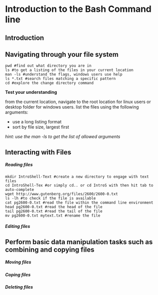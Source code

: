 # Introduction to the Bash Command line

## Introduction
## Navigating through your file system

```
pwd #find out what directory you are in
ls #to get a listing of the files in your current location
man -ls #understand the flags, windows users use help
ls *.txt #search files matching a specific pattern
cd #explore the change directory command
```

**Test your understanding**

from the current location, navigate to the root location for linux users or desktop folder for windows users. list the files using the following arguments:
- use a long listing format
- sort by file size, largest first

*hint: use the man -ls to get the list of allowed arguments*


## Interacting with Files

##### Reading files

```
mkdir IntroShell-Text #create a new directory to engage with text files
cd IntroShell-Tex #or simply cd.. or cd IntroS with then hit tab to auto-complete
wget http://www.gutenberg.org/files/2600/2600-0.txt 
ls -lh #to check if the file is available
cat pg2600-0.txt #read the file within the command line environment
head pg2600-0.txt #read the head of the file
tail pg2600-0.txt #read the tail of the file
mv pg2600-0.txt mytext.txt #rename the file
```

##### Editing files


## Perform basic data manipulation tasks such as combining and copying files

##### Moving files


##### Coping files


##### Deleting files




